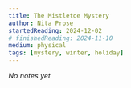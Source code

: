 ```yaml
---
title: The Mistletoe Mystery
author: Nita Prose
startedReading: 2024-12-02
# finishedReading: 2024-11-10
medium: physical
tags: [mystery, winter, holiday]
---
```


_No notes yet_
